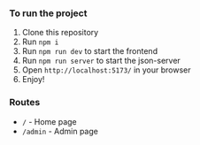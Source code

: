 ### To run the project
1. Clone this repository
2. Run `npm i`
3. Run `npm run dev` to start the frontend
4. Run `npm run server` to start the json-server
5. Open `http://localhost:5173/` in your browser
6. Enjoy!

### Routes
- `/` - Home page
- `/admin` - Admin page